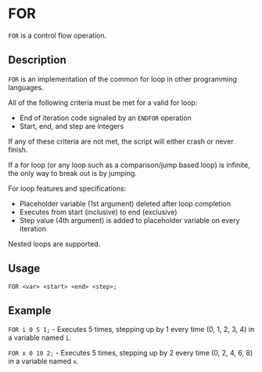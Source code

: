 # FOR

`FOR` is a control flow operation.

## Description

`FOR` is an implementation of the common for loop in other programming languages.

All of the following criteria must be met for a valid for loop:
- End of iteration code signaled by an `ENDFOR` operation
- Start, end, and step are integers

If any of these criteria are not met, the script will either crash or never finish.

If a for loop (or any loop such as a comparison/jump based loop) is infinite, the only way to break out is by jumping.

For loop features and specifications:
- Placeholder variable (1st argument) deleted after loop completion
- Executes from start (inclusive) to end (exclusive)
- Step value (4th argument) is added to placeholder variable on every iteration

Nested loops are supported.

## Usage

`FOR <var> <start> <end> <step>;`

## Example

`FOR i 0 5 1;` - Executes 5 times, stepping up by 1 every time (0, 1, 2, 3, 4) in a variable named `i`.

`FOR x 0 10 2;` - Executes 5 times, stepping up by 2 every time (0, 2, 4, 6, 8) in a variable named `x`.
